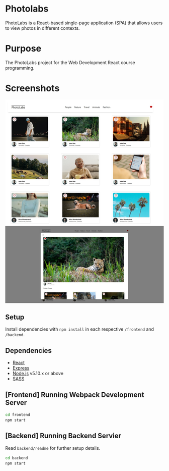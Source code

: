 # Photolabs
PhotoLabs is a React-based single-page application (SPA) that allows users to view photos in different contexts.

# Purpose
The PhotoLabs project for the Web Development React course programming.

# Screenshots

!["Main Page"](https://github.com/erinrinv/photolabs/blob/main/docs/mainpage.jpg)
!["responsive design"](https://github.com/erinrinv/photolabs/blob/main/docs/example%20photo.jpg)

## Setup

Install dependencies with `npm install` in each respective `/frontend` and `/backend`.

## Dependencies

- [React]()
- [Express](https://expressjs.com)
- [Node.js](https://nodejs.org) v5.10.x or above
- [SASS](https://www.npmjs.com/package/sass)

## [Frontend] Running Webpack Development Server

```sh
cd frontend
npm start
```

## [Backend] Running Backend Servier

Read `backend/readme` for further setup details.

```sh
cd backend
npm start
```
